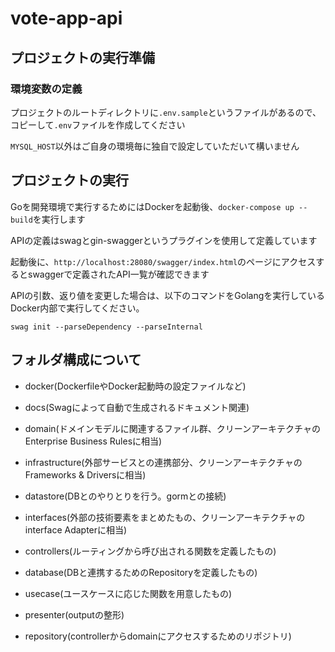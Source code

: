 # vote-app-api

## プロジェクトの実行準備

### 環境変数の定義

プロジェクトのルートディレクトリに`.env.sample`というファイルがあるので、コピーして`.env`ファイルを作成してください

`MYSQL_HOST`以外はご自身の環境毎に独自で設定していただいて構いません

## プロジェクトの実行

Goを開発環境で実行するためにはDockerを起動後、`docker-compose up --build`を実行します

APIの定義はswagとgin-swaggerというプラグインを使用して定義しています

起動後に、`http://localhost:28080/swagger/index.html`のページにアクセスするとswaggerで定義されたAPI一覧が確認できます

APIの引数、返り値を変更した場合は、以下のコマンドをGolangを実行しているDocker内部で実行してください。

`swag init --parseDependency --parseInternal`

## フォルダ構成について

- docker(DockerfileやDocker起動時の設定ファイルなど)

- docs(Swagによって自動で生成されるドキュメント関連)

- domain(ドメインモデルに関連するファイル群、クリーンアーキテクチャのEnterprise Business Rulesに相当)

- infrastructure(外部サービスとの連携部分、クリーンアーキテクチャのFrameworks & Driversに相当)

 - datastore(DBとのやりとりを行う。gormとの接続)

- interfaces(外部の技術要素をまとめたもの、クリーンアーキテクチャのinterface Adapterに相当)

 - controllers(ルーティングから呼び出される関数を定義したもの)

 - database(DBと連携するためのRepositoryを定義したもの)

- usecase(ユースケースに応じた関数を用意したもの)

 - presenter(outputの整形)

 - repository(controllerからdomainにアクセスするためのリポジトリ)